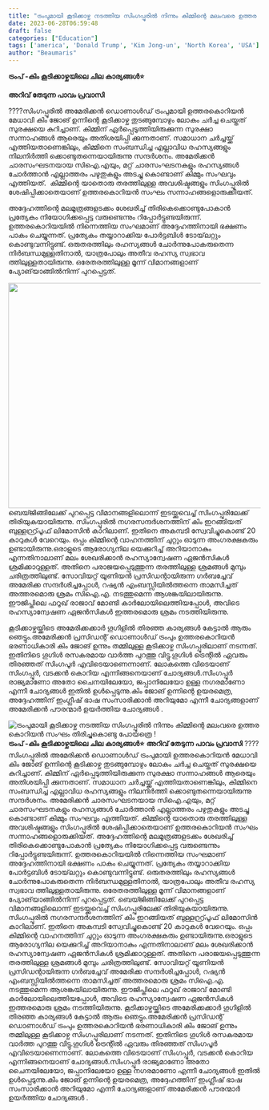 ```yaml
---
title: "ട്രംപുമായി കൂടിക്കാഴ്ച നടത്തിയ സിംഗപ്പൂരിൽ നിന്നും കിമ്മിന്റെ മലംവരെ ഉത്തര കൊറിയൻ സംഘം തിരിച്ചുകൊണ്ടു പോയത്രെ !"
date: 2023-06-28T06:59:48
draft: false
categories: ["Education"]
tags: ['america', 'Donald Trump', 'Kim Jong-un', 'North Korea', 'USA']
author: "Beaumaris"
---
```


<strong>ട്രംപ് -കിം കൂടിക്കാഴ്ചയിലെ ചില കാര്യങ്ങൾ⭐</strong>

<strong>അറിവ് തേടുന്ന പാവം പ്രവാസി</strong>

????സിംഗപ്പൂരിൽ അമേരിക്കൻ ഡൊണാൾഡ് ട്രംപുമായി ഉത്തരകൊറിയൻ മേധാവി കിം ജോങ് ഉന്നിന്റെ കൂടിക്കാഴ്ച തുടങ്ങുമ്പോഴും ലോകം ചർച്ച ചെയ്തത് സുരക്ഷയെ കുറിച്ചാണ്. കിമ്മിന് ഏർപ്പെടുത്തിയിരുക്കുന്ന സുരക്ഷാ സന്നാഹങ്ങൾ ആരെയും അതിശയിപ്പി ക്കുന്നതാണ്. സമാധാന ചർച്ചയ്ക്ക് എത്തിയതാണെങ്കിലും, കിമ്മിനെ സംബന്ധിച്ച എല്ലാവിധ രഹസ്യങ്ങളും നിലനിർത്തി ക്കൊണ്ടുതന്നെയായിരുന്നു സന്ദർശനം. അമേരിക്കൻ ചാരസംഘടനയായ സിഐ.എയും, മറ്റ് ചാരസംഘടനകളും രഹസ്യങ്ങൾ ചോർത്താൻ എല്ലാത്തരം പഴുതുകളും അടച്ചു കൊണ്ടാണ് കിമ്മും സംഘവും എത്തിയത്.  കിമ്മിന്റെ യാതൊരു തരത്തിലുള്ള അവശിഷ്ടങ്ങളും സിംഗപ്പൂരിൽ ശേഷിപ്പിക്കാതെയാണ് ഉത്തരകൊറിയൻ സംഘം സന്നാഹങ്ങളൊരുക്കിയത്‌.

അദ്ദേഹത്തിന്റെ മലമൂത്രങ്ങളടക്കം ശേഖരിച്ച് തിരികെക്കൊണ്ടുപോകാൻ പ്രത്യേകം നിയോഗിക്കപ്പെട്ട വരുണ്ടെന്നും റിപ്പോർട്ടുണ്ടയിരുന്ന്. ഉത്തരകൊറിയയിൽ നിന്നെത്തിയ സംഘമാണ് അദ്ദേഹത്തിനായി ഭക്ഷണം പാകം ചെയ്യുന്നത്. പ്രത്യേകം തയ്യാറാക്കിയ പോർട്ടബിൾ ടോയ്‌ലറ്റും കൊണ്ടുവന്നിട്ടുണ്ട്. ഒരുതരത്തിലും രഹസ്യങ്ങൾ ചോർന്നുപോകരുതെന്ന നിർബന്ധമുള്ളതിനാൽ, യാത്രപോലും അതീവ രഹസ്യ സ്വഭാവ ത്തിലുള്ളതായിരുന്നു. ഒരേതരത്തിലുള്ള മൂന്ന് വിമാനങ്ങളാണ് പ്യോങ്‌യാങ്ങിൽനിന്ന് പുറപ്പെട്ടത്.

<a href="https://cdn.boolokam.com/articles/2023/06/wfwffff-3.jpg"><img class="size-large wp-image-401343 aligncenter" src="https://cdn.boolokam.com/articles/2023/06/wfwffff-3-1024x576.jpg" alt="" width="800" height="450" /></a>ബെയ്ജിങ്ങിലേക്ക് പുറപ്പെട്ട വിമാനങ്ങളിലൊന്ന് ഇടയ്ക്കുവെച്ച് സിംഗപ്പുരിലേക്ക് തിരിയുകയായിരുന്നു. സിംഗപ്പൂരിൽ നഗരസന്ദർശനത്തിന് കിം ഇറങ്ങിയത് ബുള്ളറ്റ്പ്രൂഫ് ലിമോസിൻ കാറിലാണ്. ഇതിനെ അകമ്പടി സ്വേവിച്ചുകൊണ്ട് 20 കാറുകൾ വേറെയും. ഒപ്പം കിമ്മിന്റെ വാഹനത്തിന് ചുറ്റും ഓടുന്ന അംഗരക്ഷകരും ഉണ്ടായിരുന്നു.ഒരാളുടെ ആരോഗ്യനില യെക്കുറിച്ച് അറിയാനാകും എന്നതിനാലാണ് മലം ശേഖരിക്കാൻ രഹസ്യാന്വേഷണ ഏജൻസികൾ ശ്രമിക്കാറുള്ളത്. അതിനെ പരാജയപ്പെടുത്തുന്ന തരത്തിലുള്ള ശ്രമങ്ങൾ മുമ്പും ചരിത്രത്തിലുണ്ട്. സോവിയറ്റ് യൂണിയൻ പ്രസിഡന്റായിരുന്ന ഗർബച്ചേവ് അമേരിക്ക സന്ദർശിച്ചപ്പോൾ, റഷ്യൻ എംബസ്സിയിൽത്തന്നെ താമസിച്ചത് അത്തരമൊരു ശ്രമം സിഐ.എ. നടത്തുമെന്ന ആശങ്കയിലായിരുന്നു. ഈജിപ്തിലെ ഫറൂഖ് രാജാവ് മോണ്ടി കാർലോയിലെത്തിയപ്പോൾ, അവിടെ രഹസ്യാന്വേഷണ ഏജൻസികൾ ഇത്തരമൊരു ശ്രമം നടത്തിയിരുന്നു.

കൂടിക്കാഴ്ചയ്ക്കിടെ അമേരിക്കക്കാര്‍ ഗൂഗിളില്‍ തിരഞ്ഞ കാര്യങ്ങള്‍ കേട്ടാല്‍ ആരും ഞെട്ടും.അമേരിക്കന്‍ പ്രസിഡന്റ് ഡൊണാള്‍ഡ് ട്രംപും ഉത്തരകൊറിയന്‍ ഭരണാധികാരി കിം ജോങ് ഉന്നും തമ്മിലുള്ള കൂടിക്കാഴ്ച സിംഗപ്പൂരിലാണ് നടന്നത്. ഇതിനിടെ ഗൂഗിള്‍ രസകരമായ വാര്‍ത്ത പുറത്തു വിട്ടു.ഗൂഗിള്‍ ട്രെന്റില്‍ ഏവരും തിരഞ്ഞത് സിംഗപൂര്‍ എവിടെയാണെന്നാണ്. ലോകത്തെ വിടെയാണ് സിംഗപ്പൂര്‍, വടക്കന്‍ കൊറിയ എന്നിങ്ങനെയാണ് ചോദ്യങ്ങള്‍.സിംഗപ്പൂര്‍ രാജ്യമാണോ അതോ ചൈനയിലേയോ, ജപ്പാനിലേയോ ഉള്ള നഗരമാണോ എന്നീ ചോദ്യങ്ങള്‍ ഇതില്‍ ഉള്‍പ്പെടുന്നു.കിം ജോങ് ഉന്നിന്റെ ഉയരമെത്ര, അദ്ദേഹത്തിന് ഇംഗ്ലീഷ് ഭാഷ സംസാരിക്കാന്‍ അറിയുമോ എന്നീ ചോദ്യങ്ങളാണ് അമേരിക്കന്‍ പൗരന്മാര്‍ ഉയര്‍ത്തിയ ചോദ്യങ്ങള്‍ .


![ട്രംപുമായി കൂടിക്കാഴ്ച നടത്തിയ സിംഗപ്പൂരിൽ നിന്നും കിമ്മിന്റെ മലംവരെ ഉത്തര കൊറിയൻ സംഘം തിരിച്ചുകൊണ്ടു പോയത്രെ !](https://cdn.boolokam.com/articles/2023/06/wfwffff-3-1024x576.jpg)**ട്രംപ് -കിം കൂടിക്കാഴ്ചയിലെ ചില കാര്യങ്ങൾ⭐** **അറിവ് തേടുന്ന പാവം പ്രവാസി** ????സിംഗപ്പൂരിൽ അമേരിക്കൻ ഡൊണാൾഡ് ട്രംപുമായി ഉത്തരകൊറിയൻ മേധാവി കിം ജോങ് ഉന്നിന്റെ കൂടിക്കാഴ്ച തുടങ്ങുമ്പോഴും ലോകം ചർച്ച ചെയ്തത് സുരക്ഷയെ കുറിച്ചാണ്. കിമ്മിന് ഏർപ്പെടുത്തിയിരുക്കുന്ന സുരക്ഷാ സന്നാഹങ്ങൾ ആരെയും അതിശയിപ്പി ക്കുന്നതാണ്. സമാധാന ചർച്ചയ്ക്ക് എത്തിയതാണെങ്കിലും, കിമ്മിനെ സംബന്ധിച്ച എല്ലാവിധ രഹസ്യങ്ങളും നിലനിർത്തി ക്കൊണ്ടുതന്നെയായിരുന്നു സന്ദർശനം. അമേരിക്കൻ ചാരസംഘടനയായ സിഐ.എയും, മറ്റ് ചാരസംഘടനകളും രഹസ്യങ്ങൾ ചോർത്താൻ എല്ലാത്തരം പഴുതുകളും അടച്ചു കൊണ്ടാണ് കിമ്മും സംഘവും എത്തിയത്. കിമ്മിന്റെ യാതൊരു തരത്തിലുള്ള അവശിഷ്ടങ്ങളും സിംഗപ്പൂരിൽ ശേഷിപ്പിക്കാതെയാണ് ഉത്തരകൊറിയൻ സംഘം സന്നാഹങ്ങളൊരുക്കിയത്‌. അദ്ദേഹത്തിന്റെ മലമൂത്രങ്ങളടക്കം ശേഖരിച്ച് തിരികെക്കൊണ്ടുപോകാൻ പ്രത്യേകം നിയോഗിക്കപ്പെട്ട വരുണ്ടെന്നും റിപ്പോർട്ടുണ്ടയിരുന്ന്. ഉത്തരകൊറിയയിൽ നിന്നെത്തിയ സംഘമാണ് അദ്ദേഹത്തിനായി ഭക്ഷണം പാകം ചെയ്യുന്നത്. പ്രത്യേകം തയ്യാറാക്കിയ പോർട്ടബിൾ ടോയ്‌ലറ്റും കൊണ്ടുവന്നിട്ടുണ്ട്. ഒരുതരത്തിലും രഹസ്യങ്ങൾ ചോർന്നുപോകരുതെന്ന നിർബന്ധമുള്ളതിനാൽ, യാത്രപോലും അതീവ രഹസ്യ സ്വഭാവ ത്തിലുള്ളതായിരുന്നു. ഒരേതരത്തിലുള്ള മൂന്ന് വിമാനങ്ങളാണ് പ്യോങ്‌യാങ്ങിൽനിന്ന് പുറപ്പെട്ടത്. [](https://cdn.boolokam.com/articles/2023/06/wfwffff-3.jpg)ബെയ്ജിങ്ങിലേക്ക് പുറപ്പെട്ട വിമാനങ്ങളിലൊന്ന് ഇടയ്ക്കുവെച്ച് സിംഗപ്പുരിലേക്ക് തിരിയുകയായിരുന്നു. സിംഗപ്പൂരിൽ നഗരസന്ദർശനത്തിന് കിം ഇറങ്ങിയത് ബുള്ളറ്റ്പ്രൂഫ് ലിമോസിൻ കാറിലാണ്. ഇതിനെ അകമ്പടി സ്വേവിച്ചുകൊണ്ട് 20 കാറുകൾ വേറെയും. ഒപ്പം കിമ്മിന്റെ വാഹനത്തിന് ചുറ്റും ഓടുന്ന അംഗരക്ഷകരും ഉണ്ടായിരുന്നു.ഒരാളുടെ ആരോഗ്യനില യെക്കുറിച്ച് അറിയാനാകും എന്നതിനാലാണ് മലം ശേഖരിക്കാൻ രഹസ്യാന്വേഷണ ഏജൻസികൾ ശ്രമിക്കാറുള്ളത്. അതിനെ പരാജയപ്പെടുത്തുന്ന തരത്തിലുള്ള ശ്രമങ്ങൾ മുമ്പും ചരിത്രത്തിലുണ്ട്. സോവിയറ്റ് യൂണിയൻ പ്രസിഡന്റായിരുന്ന ഗർബച്ചേവ് അമേരിക്ക സന്ദർശിച്ചപ്പോൾ, റഷ്യൻ എംബസ്സിയിൽത്തന്നെ താമസിച്ചത് അത്തരമൊരു ശ്രമം സിഐ.എ. നടത്തുമെന്ന ആശങ്കയിലായിരുന്നു. ഈജിപ്തിലെ ഫറൂഖ് രാജാവ് മോണ്ടി കാർലോയിലെത്തിയപ്പോൾ, അവിടെ രഹസ്യാന്വേഷണ ഏജൻസികൾ ഇത്തരമൊരു ശ്രമം നടത്തിയിരുന്നു. കൂടിക്കാഴ്ചയ്ക്കിടെ അമേരിക്കക്കാര്‍ ഗൂഗിളില്‍ തിരഞ്ഞ കാര്യങ്ങള്‍ കേട്ടാല്‍ ആരും ഞെട്ടും.അമേരിക്കന്‍ പ്രസിഡന്റ് ഡൊണാള്‍ഡ് ട്രംപും ഉത്തരകൊറിയന്‍ ഭരണാധികാരി കിം ജോങ് ഉന്നും തമ്മിലുള്ള കൂടിക്കാഴ്ച സിംഗപ്പൂരിലാണ് നടന്നത്. ഇതിനിടെ ഗൂഗിള്‍ രസകരമായ വാര്‍ത്ത പുറത്തു വിട്ടു.ഗൂഗിള്‍ ട്രെന്റില്‍ ഏവരും തിരഞ്ഞത് സിംഗപൂര്‍ എവിടെയാണെന്നാണ്. ലോകത്തെ വിടെയാണ് സിംഗപ്പൂര്‍, വടക്കന്‍ കൊറിയ എന്നിങ്ങനെയാണ് ചോദ്യങ്ങള്‍.സിംഗപ്പൂര്‍ രാജ്യമാണോ അതോ ചൈനയിലേയോ, ജപ്പാനിലേയോ ഉള്ള നഗരമാണോ എന്നീ ചോദ്യങ്ങള്‍ ഇതില്‍ ഉള്‍പ്പെടുന്നു.കിം ജോങ് ഉന്നിന്റെ ഉയരമെത്ര, അദ്ദേഹത്തിന് ഇംഗ്ലീഷ് ഭാഷ സംസാരിക്കാന്‍ അറിയുമോ എന്നീ ചോദ്യങ്ങളാണ് അമേരിക്കന്‍ പൗരന്മാര്‍ ഉയര്‍ത്തിയ ചോദ്യങ്ങള്‍ .
